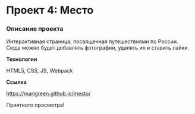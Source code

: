 # Проект 4: Место

### Описание проекта

Интерактивная страница, посвященная путешествиями по России. Сюда можно будет добавлять фотографии, удалять их и ставить лайки.

**Технологии**

HTML5, CSS, JS, Webpack

**Ссылка**

https://marigreen.github.io/mesto/

Приятного просмотра!
